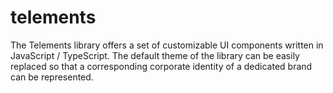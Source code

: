 # telements
The Telements library offers a set of customizable UI components written in JavaScript / TypeScript. The default theme of the library can be easily replaced so that a corresponding corporate identity of a dedicated brand can be represented.
